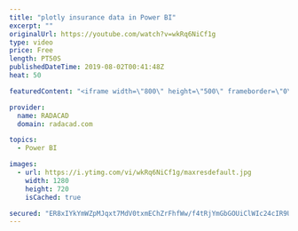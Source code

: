 ```yaml
---
title: "plotly insurance data in Power BI"
excerpt: ""
originalUrl: https://youtube.com/watch?v=wkRq6NiCf1g
type: video
price: Free
length: PT50S
publishedDateTime: 2019-08-02T00:41:48Z
heat: 50

featuredContent: "<iframe width=\"800\" height=\"500\" frameborder=\"0\" src=\"https://www.youtube.com/embed/wkRq6NiCf1g\" allow=\"accelerometer; autoplay; encrypted-media; gyroscope; picture-in-picture\" allowfullscreen></iframe>"

provider:
  name: RADACAD
  domain: radacad.com

topics:
  - Power BI

images:
  - url: https://i.ytimg.com/vi/wkRq6NiCf1g/maxresdefault.jpg
    width: 1280
    height: 720
    isCached: true

secured: "ER8xIYkYmWZpMJqxt7MdV0txmEChZrFhfWw/f4tRjYmGbGOUiClWIc24cIR9UOWgjghLRZ2PLW5cgfeuI10Uzywna/WL+PFMEEnN9y9WjCAVQZSE9UMH3GkbIqeps6X7BXLDb8N3Lii7AWw81iZRE+K+gU54YrC5qIlXuLCTtHFqPmp3PNOCrpB/gZre+hrTqQ0PSFDB1bWwLdaTUuOgOjRuZCd7sLYT28lSH9y2yFp5VA0GmKNiQsfqyqsZJOMEIJjN1B3PzLiTVYFoMRolhOuI7VofgwsTDaGE2BJOeD2RTuEuXkOV6Ui7LbcRDZ8BcsdQtBT8DQO+WHH3hzjIEberNxmyF1dT846rxlOUbgdkSJdOVARE3YWojULevjpw+kFwNoV1PFSVPZnbWPjGDnp+lvRgMh1O9pXbsnFNIYY=;Ck+dr3ysG/QoGZMZiIWfMg=="
---
```


